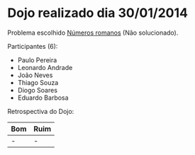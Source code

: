 Dojo realizado dia 30/01/2014
=======

Problema escolhido [Números romanos](http://dojopuzzles.com/problemas/exibe/numeros-romanos/) (Não solucionado).

Participantes (6):
 * Paulo Pereira
 * Leonardo Andrade
 * João Neves
 * Thiago Souza
 * Diogo Soares
 * Eduardo Barbosa

Retrospectiva do Dojo:

| Bom  | Ruim |
| ------------- | ------------- |
| -  | - |
